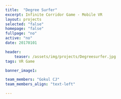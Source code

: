 ```yaml
---
title:  "Degree Surfer"
excerpt: Infinite Corridor Game - Mobile VR
layout: projects   
selected: "false"
homepage: "false"
fullpage: "no"
active: "no"
date: 20170101

header:
    teaser: /assets/img/projects/Degreesurfer.jpg
tags: VR Game

banner_image1:

team_members: "Gokul CJ"
team_members_align: "text-left"

---
```

